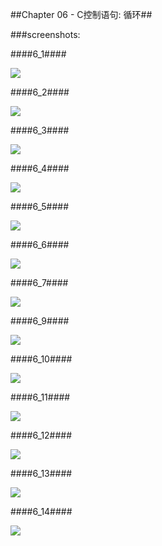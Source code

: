 ##Chapter 06 - C控制语句: 循环##

###screenshots:

####6_1####

![](https://github.com/PytLab/C-Primer-Plus/blob/master/ch06/screenshots/6_1_out.gif)

####6_2####

![](https://github.com/PytLab/C-Primer-Plus/blob/master/ch06/screenshots/6_2_out.gif)

####6_3####

![](https://github.com/PytLab/C-Primer-Plus/blob/master/ch06/screenshots/6_3_out.gif)

####6_4####

![](https://github.com/PytLab/C-Primer-Plus/blob/master/ch06/screenshots/6_4_out.gif)

####6_5####

![](https://github.com/PytLab/C-Primer-Plus/blob/master/ch06/screenshots/6_5_out.gif)

####6_6####

![](https://github.com/PytLab/C-Primer-Plus/blob/master/ch06/screenshots/6_6_out.gif)

####6_7####

![](https://github.com/PytLab/C-Primer-Plus/blob/master/ch06/screenshots/6_7_out.gif)

####6_9####

![](https://github.com/PytLab/C-Primer-Plus/blob/master/ch09/screenshots/6_9_out.gif)

####6_10####

![](https://github.com/PytLab/C-Primer-Plus/blob/master/ch10/screenshots/6_10_out.gif)

####6_11####

![](https://github.com/PytLab/C-Primer-Plus/blob/master/ch11/screenshots/6_11_out.gif)

####6_12####

![](https://github.com/PytLab/C-Primer-Plus/blob/master/ch12/screenshots/6_12_out.gif)

####6_13####

![](https://github.com/PytLab/C-Primer-Plus/blob/master/ch13/screenshots/6_13_out.gif)

####6_14####

![](https://github.com/PytLab/C-Primer-Plus/blob/master/ch14/screenshots/6_14_out.gif)